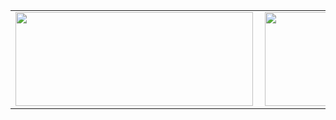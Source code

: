 <center>
<table>
    <tr>
        <td><img align="left" width="380px" height="150px" src="https://github-readme-stats.vercel.app/api/top-langs/?username=godoineto&layout=compact&theme=graywhite" /></td>
        <td><img align="left" width="450px" height="150px" src="https://github-readme-stats.vercel.app/api?username=godoineto&hide=stars,contribs"/></td>
    </tr>   
</table>
</center> 
